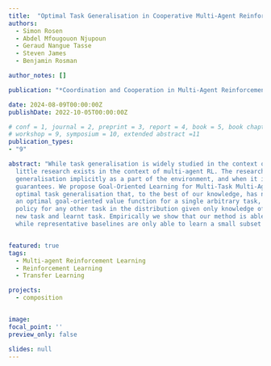 ```yaml
---
title:  "Optimal Task Generalisation in Cooperative Multi-Agent Reinforcement Learning"
authors:
  - Simon Rosen
  - Abdel Mfougouon Njupoun
  - Geraud Nangue Tasse
  - Steven James
  - Benjamin Rosman

author_notes: []

publication: "*Coordination and Cooperation in Multi-Agent Reinforcement Learning Workshop at RLC*"

date: 2024-08-09T00:00:00Z
publishDate: 2022-10-05T00:00:00Z

# conf = 1, journal = 2, preprint = 3, report = 4, book = 5, book chapter = 6, thesis = 7, patent = 8
# workshop = 9, symposium = 10, extended abstract =11
publication_types:
- "9"

abstract: "While task generalisation is widely studied in the context of single-agent reinforcement learning (RL), 
  little research exists in the context of multi-agent RL. The research that does exist usually considers task
  generalisation implicitly as a part of the environment, and when it is considered explicitly there are no theoretical 
  guarantees. We propose Goal-Oriented Learning for Multi-Task Multi-Agent RL (GOLeMM), a method that achieves provably 
  optimal task generalisation that, to the best of our knowledge, has not been achieved before in MARL. After learning 
  an optimal goal-oriented value function for a single arbitrary task, our method can zero-shot infer the optimal 
  policy for any other task in the distribution given only knowledge of the terminal rewards for each agent for the 
  new task and learnt task. Empirically we show that our method is able to generalise over a full task distribution, 
  while representative baselines are only able to learn a small subset of the task distribution."


featured: true
tags:
  - Multi-agent Reinforcement Learning
  - Reinforcement Learning
  - Transfer Learning

projects:
  - composition


image:
focal_point: ''
preview_only: false

slides: null
---
```

